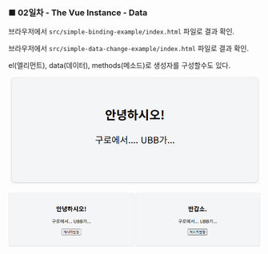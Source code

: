 <h3>■ 02일차 - The Vue Instance - Data</h3>

브라우저에서 `src/simple-binding-example/index.html` 파일로 결과 확인.

브라우저에서 `src/simple-data-change-example/index.html` 파일로 결과 확인.

el(엘리먼트), data(데이터), methods(메소드)로 생성자를 구성할수도 있다.



<p align="center">
  <img src="./public/assets/simple_binding.png"/>
</p>

<p align="center">
  <img src="./public/assets/simple_data_change.png"/>
</p>
